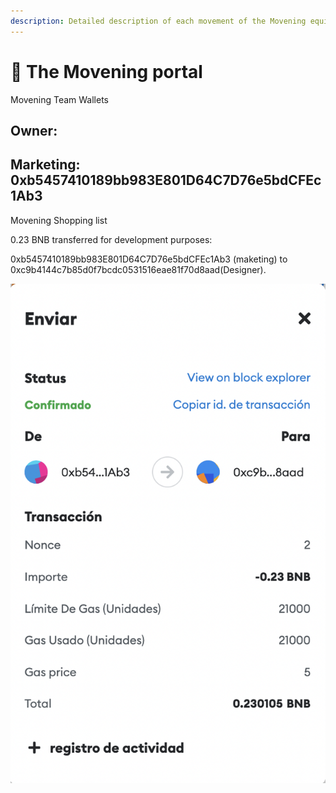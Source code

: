 ```yaml
---
description: Detailed description of each movement of the Movening equipment
---
```


# 🔮 The Movening portal

Movening Team Wallets

## Owner:

## Marketing: 0xb5457410189bb983E801D64C7D76e5bdCFEc1Ab3



Movening Shopping list

0.23 BNB transferred for development purposes:

0xb5457410189bb983E801D64C7D76e5bdCFEc1Ab3 (maketing)  to 0xc9b4144c7b85d0f7bcdc0531516eae81f70d8aad(Designer).

![](<../.gitbook/assets/Pago a Maikel(logos).png>)
